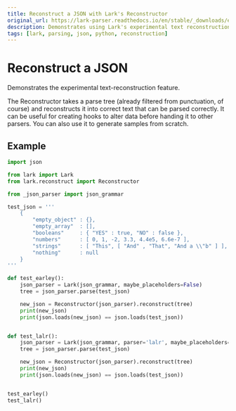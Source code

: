 ```yaml
---
title: Reconstruct a JSON with Lark's Reconstructor
original_url: https://lark-parser.readthedocs.io/en/stable/_downloads/e6911b819cf4afa1ca68b5be22630e13/reconstruct_json.py
description: Demonstrates using Lark's experimental text reconstruction feature to regenerate valid JSON from a parse tree.
tags: [lark, parsing, json, python, reconstruction]
---
```


# Reconstruct a JSON

Demonstrates the experimental text-reconstruction feature.

The Reconstructor takes a parse tree (already filtered from punctuation, of course) and reconstructs it into correct text that can be parsed correctly. It can be useful for creating hooks to alter data before handing it to other parsers. You can also use it to generate samples from scratch.

## Example

```python
import json

from lark import Lark
from lark.reconstruct import Reconstructor

from _json_parser import json_grammar

test_json = '''
    {
        "empty_object" : {},
        "empty_array"  : [],
        "booleans"     : { "YES" : true, "NO" : false },
        "numbers"      : [ 0, 1, -2, 3.3, 4.4e5, 6.6e-7 ],
        "strings"      : [ "This", [ "And" , "That", "And a \\"b" ] ],
        "nothing"      : null
    }
'''

def test_earley():
    json_parser = Lark(json_grammar, maybe_placeholders=False)
    tree = json_parser.parse(test_json)

    new_json = Reconstructor(json_parser).reconstruct(tree)
    print(new_json)
    print(json.loads(new_json) == json.loads(test_json))


def test_lalr():
    json_parser = Lark(json_grammar, parser='lalr', maybe_placeholders=False)
    tree = json_parser.parse(test_json)

    new_json = Reconstructor(json_parser).reconstruct(tree)
    print(new_json)
    print(json.loads(new_json) == json.loads(test_json))


test_earley()
test_lalr()
```
